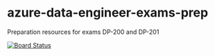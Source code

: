 # azure-data-engineer-exams-prep
Preparation resources for exams DP-200 and DP-201

[![Board Status](https://dev.azure.com/gmachado/6ee5928a-3096-4da6-bca0-39a8c3ad4603/fc06e25c-6b10-410a-b65a-3a236fff9d7d/_apis/work/boardbadge/e29565de-831f-4352-a32a-a869d4311378)](https://dev.azure.com/gmachado/6ee5928a-3096-4da6-bca0-39a8c3ad4603/_boards/board/t/fc06e25c-6b10-410a-b65a-3a236fff9d7d/Microsoft.RequirementCategory)
